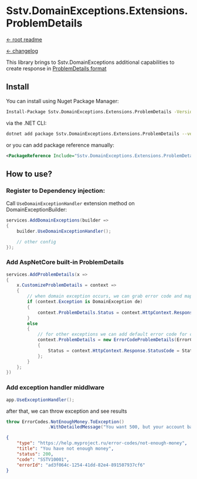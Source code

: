 Sstv.DomainExceptions.Extensions.ProblemDetails
=============

[<- root readme](./../README.md)

[<- changelog](./CHANGELOG.md)

This library brings to Sstv.DomainExceptions additional capabilities to create response in [ProblemDetails format](https://datatracker.ietf.org/doc/rfc9457/)

## Install

You can install using Nuget Package Manager:

```bash
Install-Package Sstv.DomainExceptions.Extensions.ProblemDetails -Version 2.2.0
```

via the .NET CLI:

```bash
dotnet add package Sstv.DomainExceptions.Extensions.ProblemDetails --version 2.2.0
```

or you can add package reference manually:

```xml
<PackageReference Include="Sstv.DomainExceptions.Extensions.ProblemDetails" Version="2.2.0" />
```

## How to use?

### Register to Dependency injection:
Call `UseDomainExceptionHandler` extension method on DomainExceptionBuilder:

```csharp
services.AddDomainExceptions(builder =>
{
    builder.UseDomainExceptionHandler();

    // other config
});
```

### Add AspNetCore built-in ProblemDetails

```csharp
services.AddProblemDetails(x =>
{
    x.CustomizeProblemDetails = context =>
    {
        // when domain exception occurs, we can grab error code and map HTTP status code for him
        if (context.Exception is DomainException de)
        {
            context.ProblemDetails.Status = context.HttpContext.Response.StatusCode = ErrorCodeMapping.MapToStatusCode(de.ErrorCode);
        }
        else
        {
            // for other exceptions we can add default error code for consistent behavior
            context.ProblemDetails = new ErrorCodeProblemDetails(ErrorCodes.Default.GetDescription())
            {
                Status = context.HttpContext.Response.StatusCode = StatusCodes.Status500InternalServerError
            };
        }
    };
})
```

### Add exception handler middlware

```csharp
app.UseExceptionHandler();
```

after that, we can throw exception and see results

```csharp
throw ErrorCodes.NotEnoughMoney.ToException()
                .WithDetailedMessage("You want 500, but your account balance is 300.");
```

```json
{
    "type": "https://help.myproject.ru/error-codes/not-enough-money",
    "title": "You have not enough money",
    "status": 200,
    "code": "SSTV10001",
    "errorId": "ad3f064c-1254-41dd-82e4-891507937cf6"
}
```